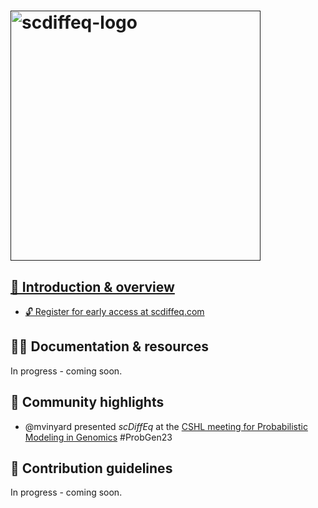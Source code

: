 # <a href=""><img src=https://user-images.githubusercontent.com/47393421/225794038-9f878cc4-251d-4138-b908-ccaae5a34e61.png alt="scdiffeq-logo" width="400"/>

## 🧙 Introduction & overview

* 🔓 Register for early access at [scdiffeq.com](https://www.scdiffeq.com/)

## 👩‍💻 Documentation & resources

In progress - coming soon.

## 👏 Community highlights
* @mvinyard presented *scDiffEq* at the [CSHL meeting for Probabilistic Modeling in Genomics](https://meetings.cshl.edu/meetings.aspx?meet=PROBGEN&year=23) #ProbGen23



## 🤝 Contribution guidelines

In progress - coming soon.
